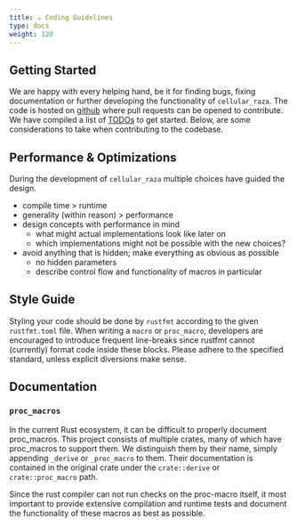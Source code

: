 ```yaml
---
title: ☕ Coding Guidelines
type: docs
weight: 120
---
```


## Getting Started
We are happy with every helping hand, be it for finding bugs, fixing documentation or further
developing the functionality of `cellular_raza`.
The code is hosted on [github](https://github.com/jonaspleyer/cellular_raza) where pull requests
can be opened to contribute.
We have compiled a list of [TODOs](/internals/code-structure/todo) to get started.
Below, are some considerations to take when contributing to the codebase.

## Performance & Optimizations
During the development of `cellular_raza` multiple choices have guided the design.
- compile time > runtime
- generality (within reason) > performance
- design concepts with performance in mind
    - what might actual implementations look like later on
    - which implementations might not be possible with the new choices?
- avoid anything that is hidden; make everything as obvious as possible
    - no hidden parameters
    - describe control flow and functionality of macros in particular

## Style Guide
Styling your code should be done by `rustfmt` according to the given `rustfmt.toml` file.
When writing a `macro` or `proc_macro`, developers are encouraged to introduce frequent line-breaks since rustfmt cannot (currently) format code inside these blocks.
Please adhere to the specified standard, unless explicit diversions make sense.

## Documentation
### `proc_macros`
In the current Rust ecosystem, it can be difficult to properly document proc_macros.
This project consists of multiple crates, many of which have proc_macros to support them.
We distinguish them by their name, simply appending `_derive` or `_proc_macro` to them.
Their documentation is contained in the original crate under the `crate::derive` or `crate::proc_macro` path.

Since the rust compiler can not run checks on the proc-macro itself, it most important to provide
extensive compilation and runtime tests and document the functionality of these macros as best as
possible.
